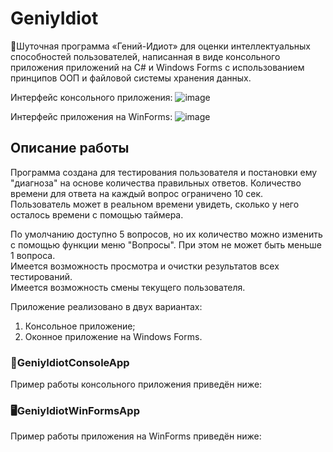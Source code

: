 # GeniyIdiot
🧠Шуточная программа «Гений-Идиот» для оценки интеллектуальных способностей пользователей, написанная в виде консольного приложения приложений на C# и Windows Forms с использованием принципов ООП и файловой системы хранения данных.

Интерфейс консольного приложения:
![image](https://github.com/IvanPovaliaev/GeniyIdiot/assets/157638990/c1e3ba90-214b-4d08-9d43-4227e7e5d635)

Интерфейс приложения на WinForms:
![image](https://github.com/IvanPovaliaev/GeniyIdiot/assets/157638990/266b50a9-c862-49e5-a288-dae95a552855)

## Описание работы
Программа создана для тестирования пользователя и постановки ему "диагноза" на основе количества правильных ответов.
Количество времени для ответа на каждый вопрос ограничено 10 сек. Пользователь может в реальном времени увидеть, сколько у него осталось времени с помощью таймера.

По умолчанию доступно 5 вопросов, но их количество можно изменить с помощью функции меню "Вопросы". При этом не может быть меньше 1 вопроса.<br />
Имеется возможность просмотра и очистки результатов всех тестирований.<br />
Имеется возможность смены текущего пользователя.<br />

Приложение реализовано в двух вариантах:
1. Консольное приложение;
2. Оконное приложение на Windows Forms.

### 📁GeniyIdiotConsoleApp
Пример работы консольного приложения приведён ниже:

### 🖥️GeniyIdiotWinFormsApp
Пример работы приложения на WinForms приведён ниже:

